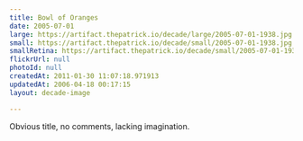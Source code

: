 ```yaml
---
title: Bowl of Oranges
date: 2005-07-01
large: https://artifact.thepatrick.io/decade/large/2005-07-01-1938.jpg
small: https://artifact.thepatrick.io/decade/small/2005-07-01-1938.jpg
smallRetina: https://artifact.thepatrick.io/decade/small/2005-07-01-1938@2x.jpg
flickrUrl: null
photoId: null
createdAt: 2011-01-30 11:07:18.971913
updatedAt: 2006-04-18 00:17:15
layout: decade-image

---
```

Obvious title, no comments, lacking imagination.
